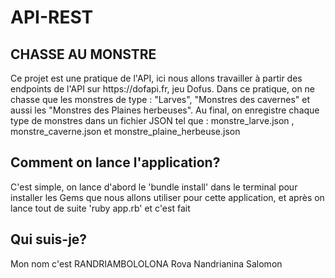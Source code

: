 # API-REST

<h2>CHASSE AU MONSTRE</h2>
  Ce projet est une pratique de l'API, ici nous allons travailler à partir des endpoints de l'API sur https://dofapi.fr, jeu Dofus.
Dans ce pratique, on ne chasse que les monstres de type : "Larves", "Monstres des cavernes" et aussi les "Monstres des Plaines herbeuses".
Au final, on enregistre chaque type de monstres dans un fichier JSON tel que : monstre_larve.json , monstre_caverne.json et monstre_plaine_herbeuse.json

<h2>Comment on lance l'application?</h2>
  C'est simple, on lance d'abord le 'bundle install' dans le terminal pour installer les Gems que nous allons utiliser pour cette application, et après on lance tout de suite 'ruby app.rb' et c'est fait
  
<h2>Qui suis-je?</h2>
  Mon nom c'est RANDRIAMBOLOLONA Rova Nandrianina Salomon
